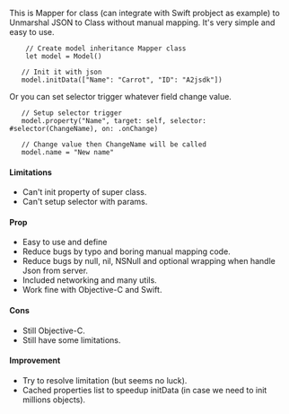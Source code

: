 This is Mapper for class (can integrate with Swift probject as example) to Unmarshal JSON to Class without manual mapping. It's very simple and easy to use.

```
    // Create model inheritance Mapper class
    let model = Model()
   
   // Init it with json
   model.initData(["Name": "Carrot", "ID": "A2jsdk"]) 
```

Or you can set selector trigger whatever field change value.

```
   // Setup selector trigger
   model.property("Name", target: self, selector: #selector(ChangeName), on: .onChange)

   // Change value then ChangeName will be called
   model.name = "New name"
```

#### Limitations

- Can't init property of super class.
- Can't setup selector with params.

#### Prop

- Easy to use and define
- Reduce bugs by typo and boring manual mapping code.
- Reduce bugs by null, nil, NSNull and optional wrapping when handle Json from server.
- Included networking and many utils.
- Work fine with Objective-C and Swift.

#### Cons

- Still Objective-C.
- Still have some limitations.

#### Improvement

- Try to resolve limitation (but seems no luck).
- Cached properties list to speedup initData (in case we need to init millions objects).
